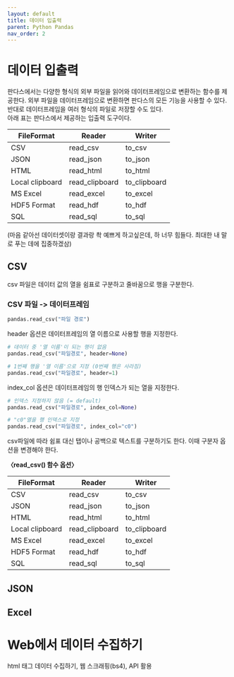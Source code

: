 ```yaml
---
layout: default
title: 데이터 입출력
parent: Python Pandas
nav_order: 2
---
```


# 데이터 입출력

판다스에서는 다양한 형식의 외부 파일을 읽어와 데이터프레임으로 변환하는 함수를 제공한다. 외부 파일을 데이터프레임으로 변환하면 판다스의 모든 기능을 사용할 수 있다. 반대로 데이터프레임을 여러 형식의 파일로 저장할 수도 있다.<br>
아래 표는 판다스에서 제공하는 입출력 도구이다.

|FileFormat|Reader|Writer|
|------|---|---|
|CSV|read_csv|to_csv|
|JSON|read_json|to_json|
|HTML|read_html|to_html|
|Local clipboard|read_clipboard|to_clipboard|
|MS Excel|read_excel|to_excel|
|HDF5 Format|read_hdf|to_hdf|
|SQL|read_sql|to_sql|

(마음 같아선 데이터셋이랑 결과랑 촥 예쁘게 하고싶은데, 하 너무 힘들다. 최대한 내 말로 푸는 데에 집중하겠삼)

## CSV

csv 파일은 데이터 값의 열을 쉼표로 구분하고 줄바꿈으로 행을 구분한다.

### CSV 파일 -> 데이터프레임

```py
pandas.read_csv("파일 경로")
```

header 옵션은 데이터프레임의 열 이름으로 사용할 행을 지정한다.
```py
# 데이터 중 '열 이름'이 되는 행이 없음
pandas.read_csv("파일경로", header=None)

# 1번째 행을 '열 이름'으로 지정 (0번째 행은 사라짐)
pandas.read_csv("파일경로", header=1)
```

index_col 옵션은 데이터프레임의 행 인덱스가 되는 열을 지정한다.
```py
# 인덱스 지정하지 않음 (= default)
pandas.read_csv("파일경로", index_col=None)

# "c0"열을 행 인덱스로 지정
pandas.read_csv("파일경로", index_col="c0")
```

csv파일에 따라 쉼표 대신 탭이나 공백으로 텍스트를 구분하기도 한다. 이때 구분자 옵션을 변경해야 한다.

**〈read_csv() 함수 옵션〉**

|FileFormat|Reader|Writer|
|------|---|---|
|CSV|read_csv|to_csv|
|JSON|read_json|to_json|
|HTML|read_html|to_html|
|Local clipboard|read_clipboard|to_clipboard|
|MS Excel|read_excel|to_excel|
|HDF5 Format|read_hdf|to_hdf|
|SQL|read_sql|to_sql|

## JSON

## Excel

# Web에서 데이터 수집하기

html <table> 태그 데이터 수집하기, 웹 스크래핑(bs4), API 활용
